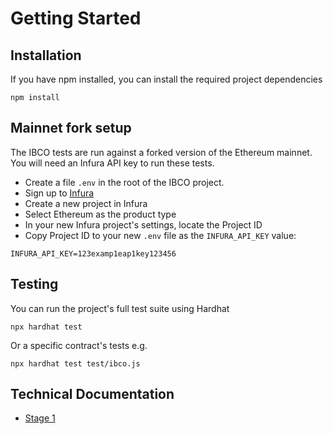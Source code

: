 # Getting Started
## Installation
If you have npm installed, you can install the required project dependencies
```
npm install
```

## Mainnet fork setup
The IBCO tests are run against a forked version of the Ethereum mainnet. You will need an Infura API key to run these tests.
- Create a file `.env` in the root of the IBCO project.
- Sign up to [Infura](https://infura.io/)
- Create a new project in Infura
- Select Ethereum as the product type
- In your new Infura project's settings, locate the Project ID
- Copy Project ID to your new `.env` file as the `INFURA_API_KEY` value:
```
INFURA_API_KEY=123examp1eap1key123456
```

## Testing
You can run the project's full test suite using Hardhat
```
npx hardhat test
```
Or a specific contract's tests e.g.
```
npx hardhat test test/ibco.js
```

## Technical Documentation
- [Stage 1](docs/stage-1)
